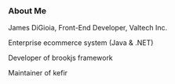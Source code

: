 ### About Me

James DiGioia, Front-End Developer, Valtech Inc.

Enterprise ecommerce system (Java & .NET)

Developer of brookjs framework

Maintainer of kefir
